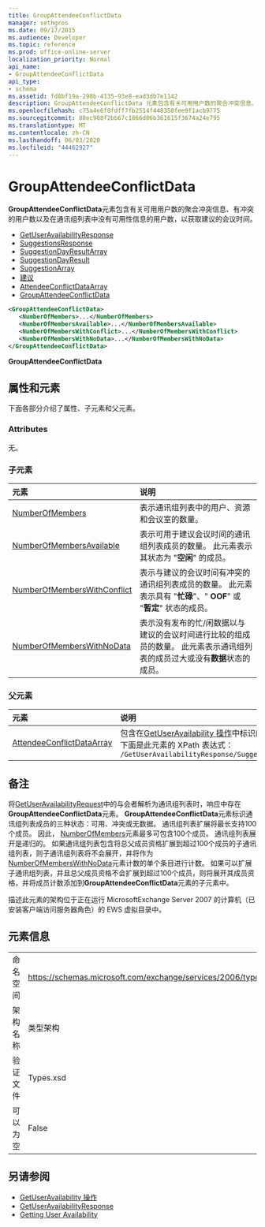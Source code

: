 ```yaml
---
title: GroupAttendeeConflictData
manager: sethgros
ms.date: 09/17/2015
ms.audience: Developer
ms.topic: reference
ms.prod: office-online-server
localization_priority: Normal
api_name:
- GroupAttendeeConflictData
api_type:
- schema
ms.assetid: fd8bf19a-298b-4135-93e8-ead3db7e1142
description: GroupAttendeeConflictData 元素包含有关可用用户数的聚合冲突信息、有冲突的用户数以及在通讯组列表中没有可用性信息的用户数，以获取建议的会议时间。
ms.openlocfilehash: c75a4e6f8fdff7fb2514f448350fee9f1acb9775
ms.sourcegitcommit: 88ec988f2bb67c1866d06b361615f3674a24e795
ms.translationtype: MT
ms.contentlocale: zh-CN
ms.lasthandoff: 06/03/2020
ms.locfileid: "44462927"
---
```

# <a name="groupattendeeconflictdata"></a>GroupAttendeeConflictData

**GroupAttendeeConflictData**元素包含有关可用用户数的聚合冲突信息、有冲突的用户数以及在通讯组列表中没有可用性信息的用户数，以获取建议的会议时间。 
  
- [GetUserAvailabilityResponse](getuseravailabilityresponse.md)
- [SuggestionsResponse](suggestionsresponse.md)
- [SuggestionDayResultArray](suggestiondayresultarray.md)
- [SuggestionDayResult](suggestiondayresult.md)
- [SuggestionArray](suggestionarray.md)
- [建议](suggestion.md)
- [AttendeeConflictDataArray](attendeeconflictdataarray.md)
- [GroupAttendeeConflictData](groupattendeeconflictdata.md)
  
```xml
<GroupAttendeeConflictData>
   <NumberOfMembers>...</NumberOfMembers>
   <NumberOfMembersAvailable>...</NumberOfMembersAvailable>
   <NumberOfMembersWithConflict>...</NumberOfMembersWithConflict>
   <NumberOfMembersWithNoData>...</NumberOfMembersWithNoData>
</GroupAttendeeConflictData>
```

**GroupAttendeeConflictData**

## <a name="attributes-and-elements"></a>属性和元素

下面各部分介绍了属性、子元素和父元素。
  
### <a name="attributes"></a>Attributes

无。
  
### <a name="child-elements"></a>子元素

|**元素**|**说明**|
|:-----|:-----|
|[NumberOfMembers](numberofmembers.md) <br/> |表示通讯组列表中的用户、资源和会议室的数量。  <br/> |
|[NumberOfMembersAvailable](numberofmembersavailable.md) <br/> |表示可用于建议会议时间的通讯组列表成员的数量。 此元素表示其状态为 "**空闲**" 的成员。  <br/> |
|[NumberOfMembersWithConflict](numberofmemberswithconflict.md) <br/> |表示与建议的会议时间有冲突的通讯组列表成员的数量。 此元素表示具有 "**忙碌**"、" **OOF**" 或 "**暂定**" 状态的成员。  <br/> |
|[NumberOfMembersWithNoData](numberofmemberswithnodata.md) <br/> |表示没有发布的忙/闲数据以与建议的会议时间进行比较的组成员的数量。 此元素表示通讯组列表的成员过大或没有**数据**状态的成员。  <br/> |
   
### <a name="parent-elements"></a>父元素

|**元素**|**说明**|
|:-----|:-----|
|[AttendeeConflictDataArray](attendeeconflictdataarray.md) <br/> |包含在[GetUserAvailability 操作](getuseravailability-operation.md)中标识的被查询的与会者的冲突数据数组。  <br/> 下面是此元素的 XPath 表达式：   <br/>  `/GetUserAvailabilityResponse/SuggestionsResponse/SuggestionDayResultArray/SuggestionDayResult[i]/SuggestionArray/Suggestion[i]/AttendeeConflictDataArray` <br/> |
   
## <a name="remarks"></a>备注

将[GetUserAvailabilityRequest](getuseravailabilityrequest.md)中的与会者解析为通讯组列表时，响应中存在**GroupAttendeeConflictData**元素。 **GroupAttendeeConflictData**元素标识通讯组列表成员的三种状态：可用、冲突或无数据。 通讯组列表扩展将最长支持100个成员。 因此， [NumberOfMembers](numberofmembers.md)元素最多可包含100个成员。 通讯组列表展开是递归的。 如果通讯组列表包含将总父成员资格扩展到超过100个成员的子通讯组列表，则子通讯组列表将不会展开，并将作为[NumberOfMembersWithNoData](numberofmemberswithnodata.md)元素计数的单个条目进行计数。 如果可以扩展子通讯组列表，并且总父成员资格不会扩展到超过100个成员，则将展开其成员资格，并将成员计数添加到**GroupAttendeeConflictData**元素的子元素中。 
  
描述此元素的架构位于正在运行 MicrosoftExchange Server 2007 的计算机（已安装客户端访问服务器角色）的 EWS 虚拟目录中。
  
## <a name="element-information"></a>元素信息

|||
|:-----|:-----|
|命名空间  <br/> |https://schemas.microsoft.com/exchange/services/2006/types  <br/> |
|架构名称  <br/> |类型架构  <br/> |
|验证文件  <br/> |Types.xsd  <br/> |
|可以为空  <br/> |False  <br/> |
   
## <a name="see-also"></a>另请参阅

- [GetUserAvailability 操作](getuseravailability-operation.md)
- [GetUserAvailabilityResponse](getuseravailabilityresponse.md)
- [Getting User Availability](https://msdn.microsoft.com/library/d4133fcb-9b0f-4e6b-aadf-a389da83516a%28Office.15%29.aspx)

